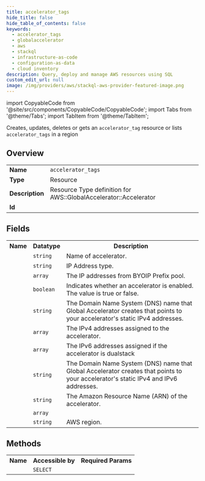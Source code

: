 ```yaml
---
title: accelerator_tags
hide_title: false
hide_table_of_contents: false
keywords:
  - accelerator_tags
  - globalaccelerator
  - aws
  - stackql
  - infrastructure-as-code
  - configuration-as-data
  - cloud inventory
description: Query, deploy and manage AWS resources using SQL
custom_edit_url: null
image: /img/providers/aws/stackql-aws-provider-featured-image.png
---
```


import CopyableCode from '@site/src/components/CopyableCode/CopyableCode';
import Tabs from '@theme/Tabs';
import TabItem from '@theme/TabItem';

Creates, updates, deletes or gets an <code>accelerator_tag</code> resource or lists <code>accelerator_tags</code> in a region

## Overview
<table><tbody>
<tr><td><b>Name</b></td><td><code>accelerator_tags</code></td></tr>
<tr><td><b>Type</b></td><td>Resource</td></tr>
<tr><td><b>Description</b></td><td>Resource Type definition for AWS::GlobalAccelerator::Accelerator</td></tr>
<tr><td><b>Id</b></td><td><CopyableCode code="aws.globalaccelerator.accelerator_tags" /></td></tr>
</tbody></table>

## Fields
<table><tbody><tr><th>Name</th><th>Datatype</th><th>Description</th></tr><tr><td><CopyableCode code="name" /></td><td><code>string</code></td><td>Name of accelerator.</td></tr>
<tr><td><CopyableCode code="ip_address_type" /></td><td><code>string</code></td><td>IP Address type.</td></tr>
<tr><td><CopyableCode code="ip_addresses" /></td><td><code>array</code></td><td>The IP addresses from BYOIP Prefix pool.</td></tr>
<tr><td><CopyableCode code="enabled" /></td><td><code>boolean</code></td><td>Indicates whether an accelerator is enabled. The value is true or false.</td></tr>
<tr><td><CopyableCode code="dns_name" /></td><td><code>string</code></td><td>The Domain Name System (DNS) name that Global Accelerator creates that points to your accelerator's static IPv4 addresses.</td></tr>
<tr><td><CopyableCode code="ipv4_addresses" /></td><td><code>array</code></td><td>The IPv4 addresses assigned to the accelerator.</td></tr>
<tr><td><CopyableCode code="ipv6_addresses" /></td><td><code>array</code></td><td>The IPv6 addresses assigned if the accelerator is dualstack</td></tr>
<tr><td><CopyableCode code="dual_stack_dns_name" /></td><td><code>string</code></td><td>The Domain Name System (DNS) name that Global Accelerator creates that points to your accelerator's static IPv4 and IPv6 addresses.</td></tr>
<tr><td><CopyableCode code="accelerator_arn" /></td><td><code>string</code></td><td>The Amazon Resource Name (ARN) of the accelerator.</td></tr>
<tr><td><CopyableCode code="tags" /></td><td><code>array</code></td><td></td></tr>
<tr><td><CopyableCode code="region" /></td><td><code>string</code></td><td>AWS region.</td></tr>
</tbody></table>

## Methods

<table><tbody>
  <tr>
    <th>Name</th>
    <th>Accessible by</th>
    <th>Required Params</th>
  </tr>
  <tr>
    <td><CopyableCode code="view" /></td>
    <td><code>SELECT</code></td>
    <td><CopyableCode code="region" /></td>
  </tr>
</tbody></table>








